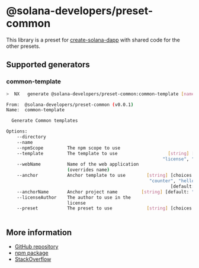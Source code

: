 # @solana-developers/preset-common

This library is a preset for [create-solana-dapp](https://npm.im/create-solana-dapp) with shared code for the other
presets.

## Supported generators

### common-template

```bash
>  NX   generate @solana-developers/preset-common:common-template [name] [options,...]

From:  @solana-developers/preset-common (v0.0.1)
Name:  common-template

  Generate Common templates

Options:
    --directory                                                        [string]
    --name                                                             [string]
    --npmScope         The npm scope to use                            [string]
    --template         The template to use                   [string] [choices:
                                                           "license", "readme"]
    --webName          Name of the web application                     [string]
                       (overrides name)
    --anchor           Anchor template to use        [string] [choices: "none",
                                                      "counter", "hello-world"]
                                                              [default: "none"]
    --anchorName       Anchor project name         [string] [default: "anchor"]
    --licenseAuthor    The author to use in the                        [string]
                       license
    --preset           The preset to use             [string] [choices: "next",
                                                                       "react"]
```

## More information

- [GitHub repository](https://github.com/solana-developers/create-solana-dapp)
- [npm package](https://npm.im/create-solana-dapp)
- [StackOverflow](https://solana.stackexchange.com/questions/tagged/create-solana-dapp)

